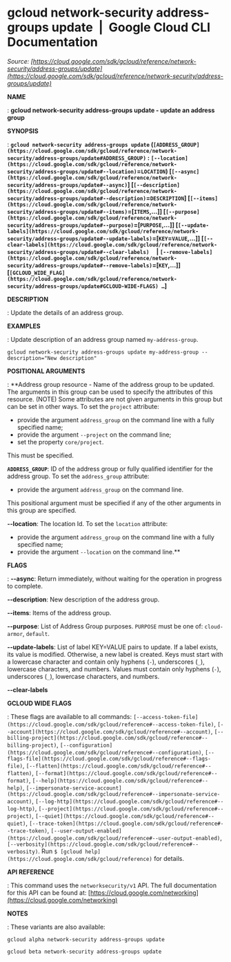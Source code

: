 # gcloud network-security address-groups update  |  Google Cloud CLI Documentation

*Source: [https://cloud.google.com/sdk/gcloud/reference/network-security/address-groups/update](https://cloud.google.com/sdk/gcloud/reference/network-security/address-groups/update)*

**NAME**

: **gcloud network-security address-groups update - update an address group**

**SYNOPSIS**

: **`gcloud network-security address-groups update` (`[ADDRESS_GROUP](https://cloud.google.com/sdk/gcloud/reference/network-security/address-groups/update#ADDRESS_GROUP)` : `[--location](https://cloud.google.com/sdk/gcloud/reference/network-security/address-groups/update#--location)`=`LOCATION`) [`[--async](https://cloud.google.com/sdk/gcloud/reference/network-security/address-groups/update#--async)`] [`[--description](https://cloud.google.com/sdk/gcloud/reference/network-security/address-groups/update#--description)`=`DESCRIPTION`] [`[--items](https://cloud.google.com/sdk/gcloud/reference/network-security/address-groups/update#--items)`=[`ITEMS`,…]] [`[--purpose](https://cloud.google.com/sdk/gcloud/reference/network-security/address-groups/update#--purpose)`=[`PURPOSE`,…]] [`[--update-labels](https://cloud.google.com/sdk/gcloud/reference/network-security/address-groups/update#--update-labels)`=[`KEY`=`VALUE`,…]] [`[--clear-labels](https://cloud.google.com/sdk/gcloud/reference/network-security/address-groups/update#--clear-labels)`     | `[--remove-labels](https://cloud.google.com/sdk/gcloud/reference/network-security/address-groups/update#--remove-labels)`=[`KEY`,…]] [`[GCLOUD_WIDE_FLAG](https://cloud.google.com/sdk/gcloud/reference/network-security/address-groups/update#GCLOUD-WIDE-FLAGS) …`]**

**DESCRIPTION**

: Update the details of an address group.

**EXAMPLES**

: Update description of an address group named
``my-address-group``.

```
gcloud network-security address-groups update my-address-group --description="New description"
```

**POSITIONAL ARGUMENTS**

: **Address group resource - Name of the address group to be updated. The arguments
in this group can be used to specify the attributes of this resource. (NOTE)
Some attributes are not given arguments in this group but can be set in other
ways.
To set the `project` attribute:

- provide the argument `address_group` on the command line with a fully
specified name;
- provide the argument `--project` on the command line;
- set the property `core/project`.

This must be specified.

**`ADDRESS_GROUP`**:
ID of the address group or fully qualified identifier for the address group.
To set the `address_group` attribute:

- provide the argument `address_group` on the command line.

This positional argument must be specified if any of the other arguments in this
group are specified.

**--location**:
The location Id.
To set the `location` attribute:

- provide the argument `address_group` on the command line with a fully
specified name;
- provide the argument `--location` on the command line.**

**FLAGS**

: **--async**:
Return immediately, without waiting for the operation in progress to complete.

**--description**:
New description of the address group.

**--items**:
Items of the address group.

**--purpose**:
List of Address Group purposes. `PURPOSE` must be one of:
`cloud-armor`, `default`.

**--update-labels**:
List of label KEY=VALUE pairs to update. If a label exists, its value is
modified. Otherwise, a new label is created.
Keys must start with a lowercase character and contain only hyphens
(`-`), underscores (`_`), lowercase characters, and
numbers. Values must contain only hyphens (`-`), underscores
(`_`), lowercase characters, and numbers.

**--clear-labels**

**GCLOUD WIDE FLAGS**

: These flags are available to all commands: `[--access-token-file](https://cloud.google.com/sdk/gcloud/reference#--access-token-file)`,
`[--account](https://cloud.google.com/sdk/gcloud/reference#--account)`, `[--billing-project](https://cloud.google.com/sdk/gcloud/reference#--billing-project)`,
`[--configuration](https://cloud.google.com/sdk/gcloud/reference#--configuration)`,
`[--flags-file](https://cloud.google.com/sdk/gcloud/reference#--flags-file)`,
`[--flatten](https://cloud.google.com/sdk/gcloud/reference#--flatten)`, `[--format](https://cloud.google.com/sdk/gcloud/reference#--format)`, `[--help](https://cloud.google.com/sdk/gcloud/reference#--help)`, `[--impersonate-service-account](https://cloud.google.com/sdk/gcloud/reference#--impersonate-service-account)`,
`[--log-http](https://cloud.google.com/sdk/gcloud/reference#--log-http)`,
`[--project](https://cloud.google.com/sdk/gcloud/reference#--project)`, `[--quiet](https://cloud.google.com/sdk/gcloud/reference#--quiet)`, `[--trace-token](https://cloud.google.com/sdk/gcloud/reference#--trace-token)`, `[--user-output-enabled](https://cloud.google.com/sdk/gcloud/reference#--user-output-enabled)`,
`[--verbosity](https://cloud.google.com/sdk/gcloud/reference#--verbosity)`.
Run `$ [gcloud help](https://cloud.google.com/sdk/gcloud/reference)` for details.

**API REFERENCE**

: This command uses the `networksecurity/v1` API. The full
documentation for this API can be found at: [https://cloud.google.com/networking](https://cloud.google.com/networking)

**NOTES**

: These variants are also available:

```
gcloud alpha network-security address-groups update
```

```
gcloud beta network-security address-groups update
```